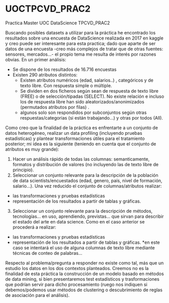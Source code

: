 # UOCTPCVD_PRAC2
Practica Master UOC DataScience TPCVD_PRAC2

Buscando posibles datasets a utilizar para la práctica he encontrado los resultados sobre una encuesta de DataScience realizada en 2017 en kaggle y creo puede ser interesante para esta practica; dado que aparte de ser datos de una encuesta -creo más complejos de tratar que de otras fuentes: sensores, mercados...- el propio tema me resulta de interés por razones obvias.
En un primer análisis:
* Se dispone de los resultados de 16.716 encuestas 
* Existen 290 atributos distintos:
  * Existen atributos numéricos (edad, salarios..) , categóricos y de texto libre. Con respuesta simple o múltiple.
  * Se dividen en dos ficheros según sean de respuesta de texto libre (FREE) o de selección/tipadas (SELECT). No existe relación e incluso los de respuesta libre han sido aleatorizados/anonimizados (permutados atributos por filas)  .
  * algunos solo son respondidos por subconjuntos según otras respuestas/categorias (si están trabajando...) y otras por todos (All).





Como creo que la finalidad de la práctica es enfrentarte a un conjunto de datos heterogéneo, realizar un data profiling (incluyendo pruebas estadisticas) y plantear transformaciones útiles para el tratamiento posterior; mi idea es la siguiente (teniendo en cuenta que el conjunto de atributos es muy grande):
1. Hacer un análisis rápido de todas las columnas: semanticamente, formatos y distribución de valores (no incluyendo las de texto libre de principio).
2. Seleccionar un conjunto relevante para la descripción de la población de data scientists/encuestados (edad, genero, país, nivel de formación, salario...). Una vez  reducido el conjunto de columnas/atributos realizar:
* las transformaciones y pruebas estadísticas 
* representación de los resultados a partir de tablas y gráficas.
3. Seleccionar un conjunto relevante para la descripción de métodos, tecnologías... en uso, aprendiendo, previstas... que sirvan para describir el estado del arte en data science. Como en el caso anterior se procederá a realizar:
* las transformaciones y pruebas estadísticas 
* representación de los resultados a partir de tablas y gráficas.
*en este caso se intentará el uso de alguna columnas de texto libre mediante técnicas de conteo de palabras...

Respecto al problema/pregunta a responder no existe como tal, más que un estudio los datos en los dos contextos planteados. Creemos no es la finalidad de esta práctica la construcción de un modelo basado en métodos de data mining, si bien presentaremos test estadísticos y  trasformaciones que podrían servir para dicho procesamiento (ruego nos indiquen si debemos/podemos usar métodos de clustering o descubrimiento de reglas de asociación para el análisis).
